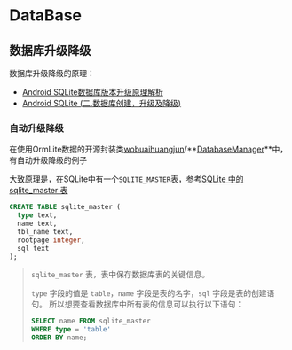 # DataBase

## 数据库升级降级

数据库升级降级的原理：

+ [Android SQLite数据库版本升级原理解析](https://www.cnblogs.com/liqw/p/4264925.html)
+ [Android SQLite (二.数据库创建，升级及降级)](https://www.jianshu.com/p/65923fa3e3dc)



### 自动升级降级

在使用OrmLite数据的开源封装类[wobuaihuangjun](https://github.com/wobuaihuangjun)/**[DatabaseManager](https://github.com/wobuaihuangjun/DatabaseManager)**中，有自动升级降级的例子

大致原理是，在SQLite中有一个`SQLITE_MASTER`表，参考[SQLite 中的 sqlite_master 表](https://hanks.pub/2016/05/05/sqlite-master/)

```sql
CREATE TABLE sqlite_master (
  type text,
  name text,
  tbl_name text,
  rootpage integer,
  sql text
);
```

> `sqlite_master` 表，表中保存数据库表的关键信息。
>
> `type` 字段的值是 `table`，`name` 字段是表的名字，`sql` 字段是表的创建语句。
> 所以想要查看数据库中所有表的信息可以执行以下语句：
>
> ```sql
> SELECT name FROM sqlite_master 
> WHERE type = 'table' 
> ORDER BY name;
> ```

